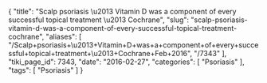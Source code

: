 {
    "title": "Scalp psoriasis \u2013 Vitamin D was a component of every successful topical treatment \u2013 Cochrane",
    "slug": "scalp-psoriasis-vitamin-d-was-a-component-of-every-successful-topical-treatment-cochrane",
    "aliases": [
        "/Scalp+psoriasis+\u2013+Vitamin+D+was+a+component+of+every+successful+topical+treatment+\u2013+Cochrane+Feb+2016",
        "/7343"
    ],
    "tiki_page_id": 7343,
    "date": "2016-02-27",
    "categories": [
        "Psoriasis"
    ],
    "tags": [
        "Psoriasis"
    ]
}